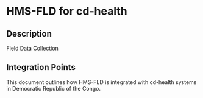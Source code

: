 # HMS-FLD for cd-health

## Description

Field Data Collection

## Integration Points

This document outlines how HMS-FLD is integrated with cd-health systems in Democratic Republic of the Congo.
